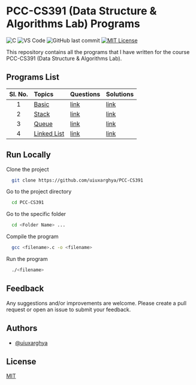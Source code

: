 # PCC-CS391 (Data Structure & Algorithms Lab) Programs
![C](https://img.shields.io/badge/C-informational?style=flat&logo=C&logoColor=white&color=007396)
![VS Code](https://img.shields.io/badge/VS_Code-informational?style=flat&logo=visual-studio-code&logoColor=white&color=007ACC)
![GitHub last commit](https://img.shields.io/github/last-commit/uiuxarghya/PCC-CS391?label=Last%20Updated)
[![MIT License](https://img.shields.io/badge/License-MIT-green.svg)](https://choosealicense.com/licenses/mit/)

This repository contains all the programs that I have written for the course PCC-CS391 (Data Structure & Algorithms Lab).

## Programs List

| Sl. No. | Topics | Questions | Solutions |
| :-----: | :-------- | :------- | :------------------------- |
| 1 | [Basic](./assign-1/README.md) | [link](./assign-1/README.md#questions) | [link](./assign-1/README.md#solutions) |
| 2 | [Stack](./assign-2/README.md) | [link](./assign-2/README.md#questions) | [link](./assign-2/README.md#solutions) |
| 3 | [Queue](./assign-3/README.md) | [link](./assign-3/README.md#questions) | [link](./assign-3/README.md#solutions) |
| 4 | [Linked List](./assign-4/README.md) | [link](./assign4/README.md#questions) | [link](./assign-4/README.md#solutions) |

## Run Locally

Clone the project

```bash
  git clone https://github.com/uiuxarghya/PCC-CS391
```

Go to the project directory

```bash
  cd PCC-CS391
```

Go to the specific folder

```bash
  cd <Folder Name> ...
```

Compile the program

```bash
  gcc <filename>.c -o <filename>
```

Run the program

```bash
  ./<filename>
```

## Feedback

Any suggestions and/or improvements are welcome. Please create a pull request or open an issue to submit your feedback.

## Authors

- [@uiuxarghya](https://www.github.com/uiuxarghya)

## License

[MIT](./LICENSE)

